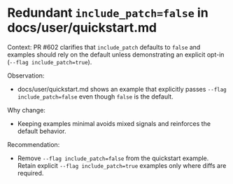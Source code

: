 # Redundant `include_patch=false` in docs/user/quickstart.md

Context: PR #602 clarifies that `include_patch` defaults to `false` and examples should rely on the default unless demonstrating an explicit opt-in (`--flag include_patch=true`).

Observation:

- docs/user/quickstart.md shows an example that explicitly passes `--flag include_patch=false` even though `false` is the default.

Why change:

- Keeping examples minimal avoids mixed signals and reinforces the default behavior.

Recommendation:

- Remove `--flag include_patch=false` from the quickstart example. Retain explicit `--flag include_patch=true` examples only where diffs are required.
